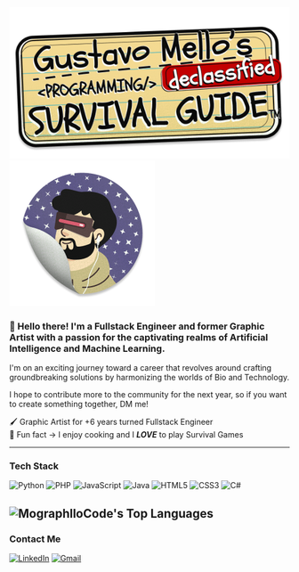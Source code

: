 ![Gustavo Mello's - Declassified - Programming Survival Guide](https://raw.githubusercontent.com/MographlloCode/MographlloCode/main/images/survivalguide.png)![Futuristic Gus](https://raw.githubusercontent.com/MographlloCode/MographlloCode/main/images/colante.png)


### 🔮 Hello there! I'm a Fullstack Engineer and former Graphic Artist with a passion for the captivating realms of Artificial Intelligence and Machine Learning. 

I'm on an exciting journey toward a career that revolves around crafting groundbreaking solutions by harmonizing the worlds of Bio and Technology.  

I hope to contribute more to the community for the next year, so if you want to create something together, DM me!  
  
🖌️ Graphic Artist for +6 years turned Fullstack Engineer  
👀 Fun fact → I enjoy cooking and I ***LOVE*** to play Survival Games

---

### Tech Stack

![Python](https://img.shields.io/badge/python-3670A0?style=for-the-badge&logo=python&logoColor=ffdd54) ![PHP](https://img.shields.io/badge/php-%23777BB4.svg?style=for-the-badge&logo=php&logoColor=white) ![JavaScript](https://img.shields.io/badge/javascript-%23323330.svg?style=for-the-badge&logo=javascript&logoColor=%23F7DF1E) ![Java](https://img.shields.io/badge/java-%23ED8B00.svg?style=for-the-badge&logo=openjdk&logoColor=white) ![HTML5](https://img.shields.io/badge/html5-%23E34F26.svg?style=for-the-badge&logo=html5&logoColor=white) ![CSS3](https://img.shields.io/badge/css3-%231572B6.svg?style=for-the-badge&logo=css3&logoColor=white) ![C#](https://img.shields.io/badge/c%23-%23239120.svg?style=for-the-badge&logo=c-sharp&logoColor=white) 

![MographlloCode's Top Languages](https://github-readme-stats.vercel.app/api/top-langs/?username=MOgraphlloCode&theme=vue-dark&show_icons=true&hide_border=true&layout=compact)
---

### Contact Me
[![LinkedIn](https://img.shields.io/badge/linkedin-%230077B5.svg?style=for-the-badge&logo=linkedin&logoColor=white)](https://linkedin.com/in/mographllo)  [![Gmail](https://img.shields.io/badge/Gmail-D14836?style=for-the-badge&logo=gmail&logoColor=white)](mailto:gmellocontact@gmail.com)

